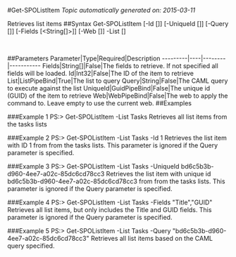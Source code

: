 #Get-SPOListItem
*Topic automatically generated on: 2015-03-11*

Retrieves list items
##Syntax
    Get-SPOListItem [-Id [<Int32>]] [-UniqueId [<GuidPipeBind>]] [-Query [<String>]] [-Fields [<String[]>]] [-Web [<WebPipeBind>]] -List [<ListPipeBind>]

&nbsp;

##Parameters
Parameter|Type|Required|Description
---------|----|--------|-----------
Fields|String[]|False|The fields to retrieve. If not specified all fields will be loaded.
Id|Int32|False|The ID of the item to retrieve
List|ListPipeBind|True|The list to query
Query|String|False|The CAML query to execute against the list
UniqueId|GuidPipeBind|False|The unique id (GUID) of the item to retrieve
Web|WebPipeBind|False|The web to apply the command to. Leave empty to use the current web.
##Examples

###Example 1
    PS:> Get-SPOListItem -List Tasks
Retrieves all list items from the tasks lists

###Example 2
    PS:> Get-SPOListItem -List Tasks -Id 1
Retrieves the list item with ID 1 from from the tasks lists. This parameter is ignored if the Query parameter is specified.

###Example 3
    PS:> Get-SPOListItem -List Tasks -UniqueId bd6c5b3b-d960-4ee7-a02c-85dc6cd78cc3
Retrieves the list item with unique id bd6c5b3b-d960-4ee7-a02c-85dc6cd78cc3 from from the tasks lists. This parameter is ignored if the Query parameter is specified.

###Example 4
    PS:> Get-SPOListItem -List Tasks -Fields "Title","GUID"
Retrieves all list items, but only includes the Title and GUID fields. This parameter is ignored if the Query parameter is specified.

###Example 5
    PS:> Get-SPOListItem -List Tasks -Query "<View><Query><Where><Eq><FieldRef Name='GUID'/><Value Type='Guid'>bd6c5b3b-d960-4ee7-a02c-85dc6cd78cc3</Value></Eq></Where></Query></View>"
Retrieves all list items based on the CAML query specified.
